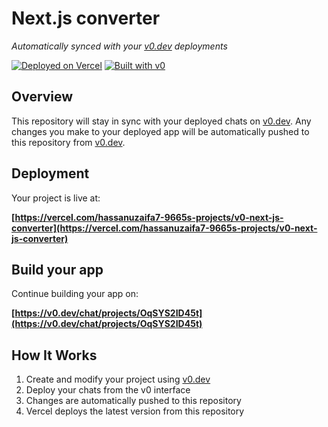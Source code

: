 # Next.js converter

*Automatically synced with your [v0.dev](https://v0.dev) deployments*

[![Deployed on Vercel](https://img.shields.io/badge/Deployed%20on-Vercel-black?style=for-the-badge&logo=vercel)](https://vercel.com/hassanuzaifa7-9665s-projects/v0-next-js-converter)
[![Built with v0](https://img.shields.io/badge/Built%20with-v0.dev-black?style=for-the-badge)](https://v0.dev/chat/projects/OqSYS2ID45t)

## Overview

This repository will stay in sync with your deployed chats on [v0.dev](https://v0.dev).
Any changes you make to your deployed app will be automatically pushed to this repository from [v0.dev](https://v0.dev).

## Deployment

Your project is live at:

**[https://vercel.com/hassanuzaifa7-9665s-projects/v0-next-js-converter](https://vercel.com/hassanuzaifa7-9665s-projects/v0-next-js-converter)**

## Build your app

Continue building your app on:

**[https://v0.dev/chat/projects/OqSYS2ID45t](https://v0.dev/chat/projects/OqSYS2ID45t)**

## How It Works

1. Create and modify your project using [v0.dev](https://v0.dev)
2. Deploy your chats from the v0 interface
3. Changes are automatically pushed to this repository
4. Vercel deploys the latest version from this repository